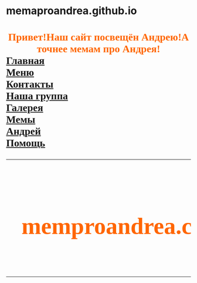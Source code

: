 # memaproandrea.github.io
<html>
<head>
<title>Мемы про Андрея</title>
</head>
<h1>
    <font color="FF6600" face="Tahoma">
    <center>Привет!Наш сайт посвещён Андрею!А точнее мемам про Андрея!</center>
<div id="con">
<!-- Шапка -->
<div id="head">
</div>
<div id="menu">
<div><a href="#">Главная</a></div>
<div><a href="#">Меню</a></div>
<div><a href="#">Контакты</a></div>
<div><a href="#">Наша группа</a></div>
<div><a href="#">Галерея</a></div>
<div><a href="#">Мемы</a></div>
<div><a href="#">Андрей</a></div>
<div><a href="#">Помощь</a></div>
</div>
<div id="logo">
<table>
<tr>
<p class="aaa"><td><img src="kK6mTP8xB_4.jpg" width="500px" height="300px" alt="" /></td></p>
<td><font size="6"><h1>memproandrea.com</h1></td></font>
</tr>
</table>
</div>
<!-- Конец шапки -->
<!-- Основа -->
</table>
</div>
<!-- Конец основы -->
<!-- Панель -->
<div="left">					
</div>
<!-- Конец панели -->
<!-- Конец-->
<div="footer">
</div>
<!-- Конец конца-->
</div>
</h1>
    </font>
</body>
</html>
